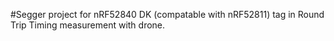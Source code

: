 #Segger project for nRF52840 DK (compatable with nRF52811) tag in Round Trip Timing measurement with drone. 
 

